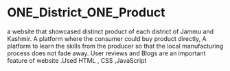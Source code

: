 # ONE_District_ONE_Product
 a website that showcased distinct product of each district of Jammu and Kashmir. A platform where the consumer could buy product directly, A platform to learn the skills from the producer so that the local manufacturing process does not fade away. User reviews and Blogs are an important feature of website .Used HTML , CSS ,JavaScript
